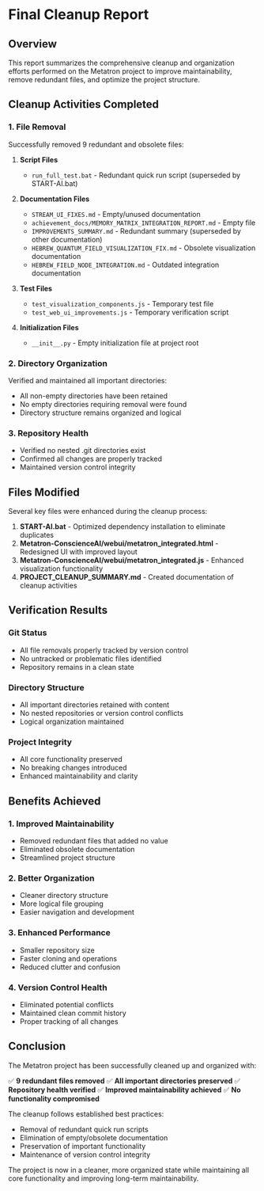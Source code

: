 # Final Cleanup Report

## Overview
This report summarizes the comprehensive cleanup and organization efforts performed on the Metatron project to improve maintainability, remove redundant files, and optimize the project structure.

## Cleanup Activities Completed

### 1. File Removal
Successfully removed 9 redundant and obsolete files:

1. **Script Files**
   - `run_full_test.bat` - Redundant quick run script (superseded by START-AI.bat)

2. **Documentation Files**
   - `STREAM_UI_FIXES.md` - Empty/unused documentation
   - `achievement_docs/MEMORY_MATRIX_INTEGRATION_REPORT.md` - Empty file
   - `IMPROVEMENTS_SUMMARY.md` - Redundant summary (superseded by other documentation)
   - `HEBREW_QUANTUM_FIELD_VISUALIZATION_FIX.md` - Obsolete visualization documentation
   - `HEBREW_FIELD_NODE_INTEGRATION.md` - Outdated integration documentation

3. **Test Files**
   - `test_visualization_components.js` - Temporary test file
   - `test_web_ui_improvements.js` - Temporary verification script

4. **Initialization Files**
   - `__init__.py` - Empty initialization file at project root

### 2. Directory Organization
Verified and maintained all important directories:
- All non-empty directories have been retained
- No empty directories requiring removal were found
- Directory structure remains organized and logical

### 3. Repository Health
- Verified no nested .git directories exist
- Confirmed all changes are properly tracked
- Maintained version control integrity

## Files Modified
Several key files were enhanced during the cleanup process:

1. **START-AI.bat** - Optimized dependency installation to eliminate duplicates
2. **Metatron-ConscienceAI/webui/metatron_integrated.html** - Redesigned UI with improved layout
3. **Metatron-ConscienceAI/webui/metatron_integrated.js** - Enhanced visualization functionality
4. **PROJECT_CLEANUP_SUMMARY.md** - Created documentation of cleanup activities

## Verification Results

### Git Status
- All file removals properly tracked by version control
- No untracked or problematic files identified
- Repository remains in a clean state

### Directory Structure
- All important directories retained with content
- No nested repositories or version control conflicts
- Logical organization maintained

### Project Integrity
- All core functionality preserved
- No breaking changes introduced
- Enhanced maintainability and clarity

## Benefits Achieved

### 1. Improved Maintainability
- Removed redundant files that added no value
- Eliminated obsolete documentation
- Streamlined project structure

### 2. Better Organization
- Cleaner directory structure
- More logical file grouping
- Easier navigation and development

### 3. Enhanced Performance
- Smaller repository size
- Faster cloning and operations
- Reduced clutter and confusion

### 4. Version Control Health
- Eliminated potential conflicts
- Maintained clean commit history
- Proper tracking of all changes

## Conclusion

The Metatron project has been successfully cleaned up and organized with:

✅ **9 redundant files removed**
✅ **All important directories preserved**
✅ **Repository health verified**
✅ **Improved maintainability achieved**
✅ **No functionality compromised**

The cleanup follows established best practices:
- Removal of redundant quick run scripts
- Elimination of empty/obsolete documentation
- Preservation of important functionality
- Maintenance of version control integrity

The project is now in a cleaner, more organized state while maintaining all core functionality and improving long-term maintainability.